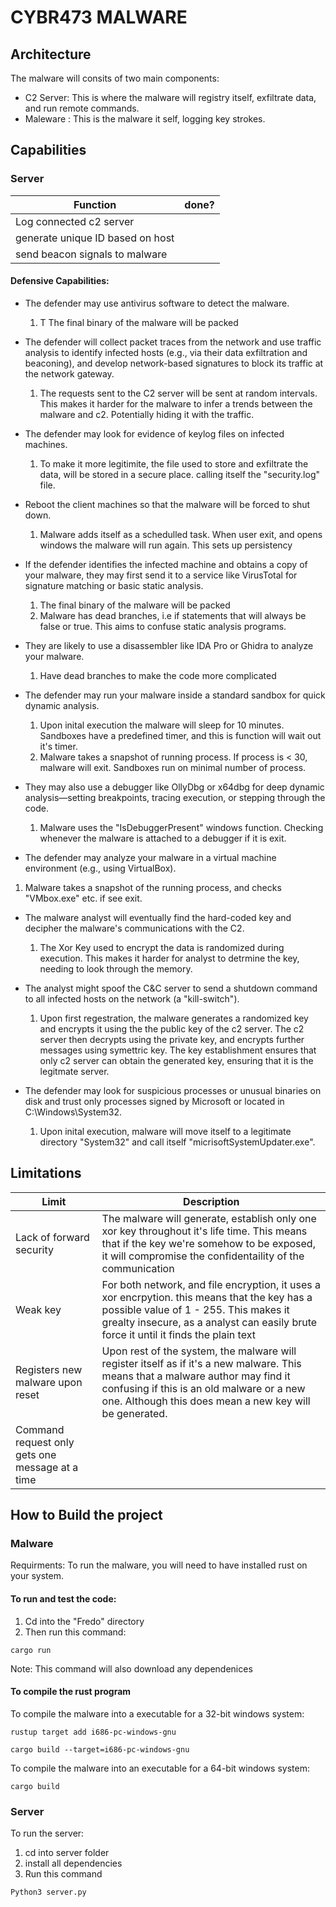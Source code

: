 # CYBR473 MALWARE

## Architecture

The malware will consits of two main components:

- C2 Server: This is where the malware will registry itself, exfiltrate data, and run remote commands.
- Maleware : This is the malware it self, logging key strokes.

## Capabilities

### Server

|Function| done?|
|--------|------|
| Log connected c2 server | |
| generate unique ID based on host | |
| send beacon signals to malware | |

#### Defensive Capabilities:

- The defender may use antivirus software to detect the malware.
  1. T The final binary of the malware will be packed

- The defender will collect packet traces from the network and use traffic analysis to identify infected hosts (e.g., via their data exfiltration and beaconing), and develop network-based signatures to block its traffic at the network gateway.
  1. The requests sent to the C2 server will be sent at random intervals. This makes it harder for the malware to infer a trends between the malware and c2. Potentially hiding it with the traffic.

- The defender may look for evidence of keylog files on infected machines.
  1. To make it more legitimite, the file used to store and exfiltrate the data, will be stored in a secure place. calling itself the "security.log" file.

- Reboot the client machines so that the malware will be forced to shut down.
  1.  Malware adds itself as a schedulled task. When user exit, and opens windows the malware will run again. This sets up persistency

- If the defender identifies the infected machine and obtains a copy of your malware, they may first send it to a service like VirusTotal for signature matching or basic static analysis.
  1. The final binary of the malware will be packed
  2. Malware has dead branches, i.e if statements that will always be false or true. This aims to confuse static analysis programs.
 
- They are likely to use a disassembler like IDA Pro or Ghidra to analyze your malware.
  1. Have dead branches to make the code more complicated

- The defender may run your malware inside a standard sandbox for quick dynamic analysis.
  1. Upon inital execution the malware will sleep for 10 minutes. Sandboxes have a predefined timer, and this is function will wait out it's timer.
  2. Malware takes a snapshot of running process. If process is < 30, malware will exit. Sandboxes run on minimal number of process.

- They may also use a debugger like OllyDbg or x64dbg for deep dynamic analysis—setting breakpoints, tracing execution, or stepping through the code.
  1. Malware uses the "IsDebuggerPresent" windows function. Checking whenever the malware is attached to a debugger if it is exit.
  

- The defender may analyze your malware in a virtual machine environment (e.g., using VirtualBox).
 1. Malware takes a snapshot of the running process, and checks "VMbox.exe" etc. if see exit.
    
- The malware analyst will eventually find the hard-coded key and decipher the malware's communications with the C2.
  1. The Xor Key used to encrypt the data is randomized during execution. This makes it harder for analyst to detrmine the key, needing to look through the memory.

- The analyst might spoof the C&C server to send a shutdown command to all infected hosts on the network (a "kill-switch").
  1. Upon first regestration, the malware generates a randomized key and encrypts it using the the public key of the c2 server. The c2 server then decrypts using the private key, and encrypts further messages using symettric key. The key establishment ensures that only c2 server can obtain the generated key, ensuring that it is the legitmate server.

- The defender may look for suspicious processes or unusual binaries on disk and trust only processes signed by Microsoft or located in C:\Windows\System32.
  1. Upon inital execution, malware will move itself to a legitimate directory "System32" and call itself "micrisoftSystemUpdater.exe".


## Limitations

|Limit| Description|
|--------|------|
| Lack of forward security | The malware will generate, establish only one xor key throughout it's life time. This means that if the key we're somehow to be exposed, it will compromise the confidentaility of the communication |
| Weak key | For both network, and file encryption, it uses a xor encrpytion. this means that the key has a possible value of 1 - 255. This makes it grealty insecure, as a analyst can easily brute force it until it finds the plain text |
| Registers new malware upon reset |  Upon rest of the system, the malware will register itself as if it's a new malware. This means that a malware author may find it confusing if this is an old malware or a new one. Although this does mean a new key will be generated.|
| Command request only gets one message at a time | |

## How to Build the project


### Malware

Requirments: To run the malware, you will need to have installed rust on your system.

#### To run and test the code:

1. Cd into the "Fredo" directory
2. Then run this command:
```
cargo run
```
Note: This command will also download any dependenices 

#### To compile the rust program

To compile the malware into a executable for a 32-bit windows system:
```
rustup target add i686-pc-windows-gnu
```

```
cargo build --target=i686-pc-windows-gnu
```

To compile the malware into an executable for a 64-bit windows system:

```
cargo build
```


### Server

To run the server:
1. cd into server folder
2. install all dependencies
3. Run this command
```
Python3 server.py
```

